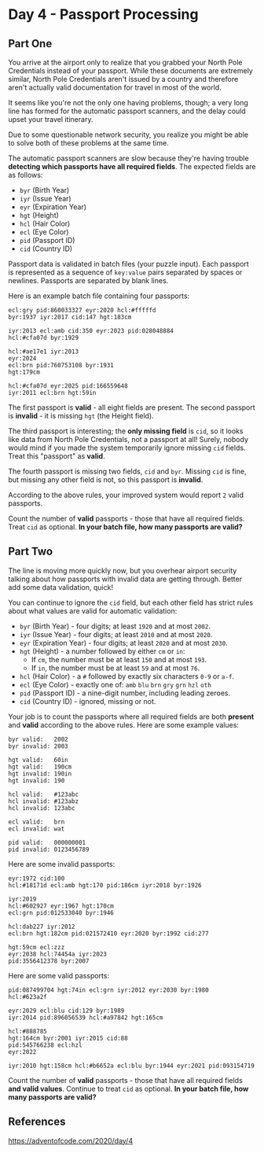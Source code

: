 # Day 4 - Passport Processing

## Part One
You arrive at the airport only to realize that you grabbed your North Pole Credentials instead of your passport. While these documents are extremely similar, North Pole Credentials aren't issued by a country and therefore aren't actually valid documentation for travel in most of the world.

It seems like you're not the only one having problems, though; a very long line has formed for the automatic passport scanners, and the delay could upset your travel itinerary.

Due to some questionable network security, you realize you might be able to solve both of these problems at the same time.

The automatic passport scanners are slow because they're having trouble **detecting which passports have all required fields**. The expected fields are as follows:

- ```byr``` (Birth Year)
- ```iyr``` (Issue Year)
- ```eyr``` (Expiration Year)
- ```hgt``` (Height)
- ```hcl``` (Hair Color)
- ```ecl``` (Eye Color)
- ```pid``` (Passport ID)
- ```cid``` (Country ID)

Passport data is validated in batch files (your puzzle input). Each passport is represented as a sequence of ```key:value``` pairs separated by spaces or newlines. Passports are separated by blank lines.

Here is an example batch file containing four passports:
```
ecl:gry pid:860033327 eyr:2020 hcl:#fffffd
byr:1937 iyr:2017 cid:147 hgt:183cm

iyr:2013 ecl:amb cid:350 eyr:2023 pid:028048884
hcl:#cfa07d byr:1929

hcl:#ae17e1 iyr:2013
eyr:2024
ecl:brn pid:760753108 byr:1931
hgt:179cm

hcl:#cfa07d eyr:2025 pid:166559648
iyr:2011 ecl:brn hgt:59in
```
The first passport is **valid** - all eight fields are present. The second passport is **invalid** - it is missing ```hgt``` (the Height field).

The third passport is interesting; the **only missing field** is ```cid```, so it looks like data from North Pole Credentials, not a passport at all! Surely, nobody would mind if you made the system temporarily ignore missing ```cid``` fields. Treat this "passport" as **valid**.

The fourth passport is missing two fields, ```cid``` and ```byr```. Missing ```cid``` is fine, but missing any other field is not, so this passport is **invalid**.

According to the above rules, your improved system would report ```2``` valid passports.

Count the number of **valid** passports - those that have all required fields. Treat ```cid``` as optional. **In your batch file, how many passports are valid?**

## Part Two
The line is moving more quickly now, but you overhear airport security talking about how passports with invalid data are getting through. Better add some data validation, quick!

You can continue to ignore the ```cid``` field, but each other field has strict rules about what values are valid for automatic validation:

- ```byr``` (Birth Year) - four digits; at least ```1920``` and at most ```2002```.
- ```iyr``` (Issue Year) - four digits; at least ```2010``` and at most ```2020```.
- ```eyr``` (Expiration Year) - four digits; at least ```2020``` and at most ```2030```.
- ```hgt``` (Height) - a number followed by either ```cm``` or ```in```:
  - If ```cm```, the number must be at least ```150``` and at most ```193```.
  - If ```in```, the number must be at least ```59``` and at most ```76```.
- ```hcl``` (Hair Color) - a ```#``` followed by exactly six characters ```0-9``` or ```a-f```.
- ```ecl``` (Eye Color) - exactly one of: ```amb``` ```blu``` ```brn``` ```gry``` ```grn``` ```hzl``` ```oth```
- ```pid``` (Passport ID) - a nine-digit number, including leading zeroes.
- ```cid``` (Country ID) - ignored, missing or not.

Your job is to count the passports where all required fields are both **present** and **valid** according to the above rules. Here are some example values:
```
byr valid:   2002
byr invalid: 2003

hgt valid:   60in
hgt valid:   190cm
hgt invalid: 190in
hgt invalid: 190

hcl valid:   #123abc
hcl invalid: #123abz
hcl invalid: 123abc

ecl valid:   brn
ecl invalid: wat

pid valid:   000000001
pid invalid: 0123456789
```
Here are some invalid passports:
```
eyr:1972 cid:100
hcl:#18171d ecl:amb hgt:170 pid:186cm iyr:2018 byr:1926

iyr:2019
hcl:#602927 eyr:1967 hgt:170cm
ecl:grn pid:012533040 byr:1946

hcl:dab227 iyr:2012
ecl:brn hgt:182cm pid:021572410 eyr:2020 byr:1992 cid:277

hgt:59cm ecl:zzz
eyr:2038 hcl:74454a iyr:2023
pid:3556412378 byr:2007
```
Here are some valid passports:
```
pid:087499704 hgt:74in ecl:grn iyr:2012 eyr:2030 byr:1980
hcl:#623a2f

eyr:2029 ecl:blu cid:129 byr:1989
iyr:2014 pid:896056539 hcl:#a97842 hgt:165cm

hcl:#888785
hgt:164cm byr:2001 iyr:2015 cid:88
pid:545766238 ecl:hzl
eyr:2022

iyr:2010 hgt:158cm hcl:#b6652a ecl:blu byr:1944 eyr:2021 pid:093154719
```
Count the number of **valid** passports - those that have all required fields **and valid values**. Continue to treat ```cid``` as optional. **In your batch file, how many passports are valid?**

## References
https://adventofcode.com/2020/day/4